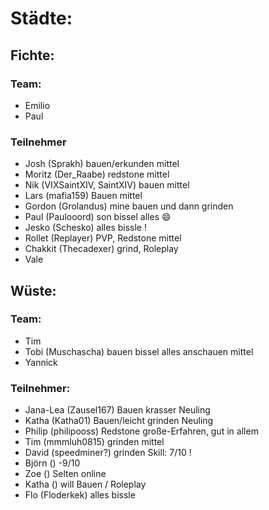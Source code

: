 # Städte:
## Fichte:
### Team:
- Emilio
- Paul

### Teilnehmer
- Josh (Sprakh) bauen/erkunden mittel
- Moritz (Der_Raabe) redstone mittel
- Nik (VIXSaintXIV, SaintXIV) bauen mittel
- Lars (mafia159) Bauen mittel
- Gordon (Grolandus) mine bauen und dann grinden
- Paul (Paulooord) son bissel alles 😄
- Jesko (Schesko) alles bissle !
- Rollet (Replayer) PVP, Redstone mittel
- Chakkit (Thecadexer) grind, Roleplay
- Vale
## Wüste:
### Team:
- Tim
- Tobi (Muschascha) bauen bissel alles anschauen mittel
- Yannick

### Teilnehmer:
- Jana-Lea (Zausel167) Bauen krasser Neuling
- Katha (Katha01) Bauen/leicht grinden Neuling
- Philip (philipooss) Redstone große-Erfahren, gut in allem
- Tim (mmmluh0815) grinden mittel
- David (speedminer?) grinden Skill: 7/10 !
- Björn () -9/10
- Zoe () Selten online
- Katha () will Bauen / Roleplay
- Flo (Floderkek) alles bissle
